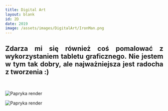 ```yaml
---
title: Digital Art
layout: blank
id: 2D
date: 2019
image: /assets/images/DigitalArt/IronMan.png
---
```


<div style="text-align: justify"> 
<h2> 
Zdarza mi się również coś pomalować z wykorzystaniem tabletu graficznego. Nie jestem w tym tak dobry, ale najważniejsza jest radocha z tworzenia :)
</h2>
<br>
</div>

![Papryka render]({{site.url}}/assets/images/DigitalArt/IronMan.png)

![Papryka render]({{site.url}}/assets/images/DigitalArt/SpiderMan.png)


